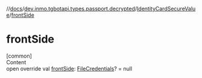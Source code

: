 //[docs](../../../index.md)/[dev.inmo.tgbotapi.types.passport.decrypted](../index.md)/[IdentityCardSecureValue](index.md)/[frontSide](front-side.md)



# frontSide  
[common]  
Content  
open override val [frontSide](front-side.md): [FileCredentials](../../dev.inmo.tgbotapi.types.passport.credentials/-file-credentials/index.md)? = null  



